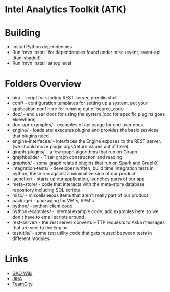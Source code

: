 Intel Analytics Toolkit (ATK)
=============================

# Building
* Install Python dependencies
* Run 'mvn install' for dependencies found under misc (event, event-api, titan-shaded)
* Run 'mvn install' at top level

# Folders Overview
* bin/ - script for starting REST server, gremlin shell
* conf/ - configuration templates for setting up a system, put your application.conf here for running out of source_code
* doc/ - end user docs for using the system (doc for specific plugins goes elsewhere)
* doc-api-examples/ - examples of api usage for end user docs
* engine/ - loads and executes plugins and provides the basic services that plugins need.
* engine-interfaces/ - interfaces the Engine exposes to the REST server. (we should move plugin args/return values out of here)
* giraph-plugins/ - a few graph algorithms that run on Giraph
* graphbuilder - Titan graph construction and reading
* graphon/ - some graph related plugins that run on Spark and GraphX
* integration-tests/ - developer written, build time integration tests in python, these run against a minimal version of our product
* launcher/ - starts up our application, launches parts of our app
* meta-store/ - code that interacts with the meta-store database repository including SQL scripts
* misc/ - miscellaneous items that aren't really part of our product
* package/ - packaging for VM's, RPM's
* python/ - python client code
* python-examples/ - internal example code, add examples here so we don't have to email scripts around
* rest-server/ - the rest server converts HTTP requests to Akka messages that are sent to the Engine
* testutils/ - some test utility code that gets reused between tests in different modules

# Links
* [GAO Wiki](https://securewiki.ith.intel.com/display/GAO/Graph+Analytics+Home)
* [JIRA](https://jira01.devtools.intel.com/secure/Dashboard.jspa)
* [TeamCity](https://ubit-teamcity-iag.intel.com/project.html?projectId=Gao)
